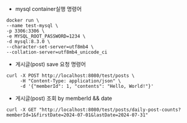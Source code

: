 - mysql container실행 명령어
```
docker run \
--name test-mysql \
-p 3306:3306 \
-e MYSQL_ROOT_PASSWORD=1234 \
-d mysql:8.3.0 \
--character-set-server=utf8mb4 \
--collation-server=utf8mb4_unicode_ci
```


- 게시글(post) save 요청 명령어
```
curl -X POST http://localhost:8080/test/posts \
     -H "Content-Type: application/json" \
     -d '{"memberId": 1, "contents": "Hello, World!"}'
```

- 게시글(post) 조회 by memberId && date
```
curl -X GET "http://localhost:8080/test/posts/daily-post-counts?memberId=1&firstDate=2024-07-01&lastDate=2024-07-31"
```
